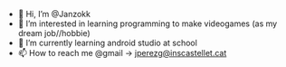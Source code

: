 - 👋 Hi, I’m @Janzokk
- 👀 I’m interested in learning programming to make videogames (as my dream job//hobbie)
- 🌱 I’m currently learning android studio at school
- 📫 How to reach me @gmail -> jperezg@inscastellet.cat
